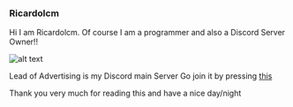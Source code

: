 ### Ricardolcm

Hi I am Ricardolcm. Of course I am a programmer and also a Discord Server Owner!!

![alt text](https://avatars0.githubusercontent.com/u/62413909?s=400&u=d2cfe0490c84ad2119e5c6be56b2cd971865420c&v=4 "Ricardolcm Profile Picture")

Lead of Advertising is my Discord main Server Go join it by pressing [this](https://discord.gg/gpDcZfF)

Thank you very much for reading this and have a nice day/night